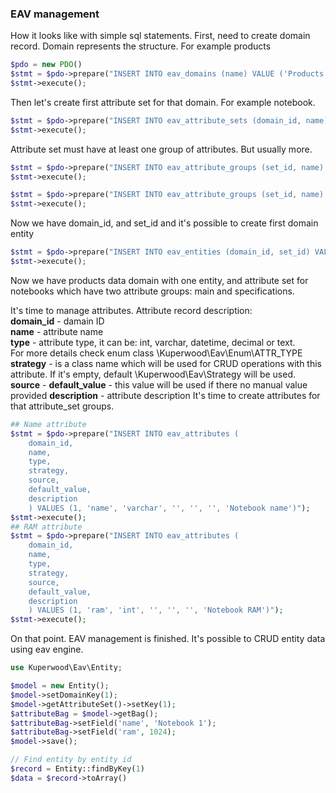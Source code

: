 ### EAV management
How it looks like with simple sql statements.
First, need to create domain record. Domain represents the structure. For example products
```php
$pdo = new PDO()
$stmt = $pdo->prepare("INSERT INTO eav_domains (name) VALUE ('Products')");
$stmt->execute();
```
Then let's create first attribute set for that domain. For example notebook.
```php
$stmt = $pdo->prepare("INSERT INTO eav_attribute_sets (domain_id, name) VALUE (1, 'Car')");
$stmt->execute();
```
Attribute set must have at least one group of attributes. But usually more. 
```php
$stmt = $pdo->prepare("INSERT INTO eav_attribute_groups (set_id, name) VALUE (1, 'Main')");
$stmt->execute();

$stmt = $pdo->prepare("INSERT INTO eav_attribute_groups (set_id, name) VALUE (1, 'Specifications')");
$stmt->execute();
```
Now we have domain_id, and set_id and it's possible to create first domain entity
```php
$stmt = $pdo->prepare("INSERT INTO eav_entities (domain_id, set_id) VALUE (1, 1)");
$stmt->execute();
```
Now we have products data domain with one entity, and attribute set for notebooks which have two attribute groups: main and specifications.

It's time to manage attributes.
Attribute record description: <br>
**domain_id** - damain ID <br>
**name** - attribute name <br>
**type** - attribute type, it can be: int, varchar, datetime, decimal or text. <br>
For more details check enum class \Kuperwood\Eav\Enum\ATTR_TYPE
**strategy** - is a class name which will be used for CRUD operations with this attribute. If it's empty, default \Kuperwood\Eav\Strategy will be used.
**source** - 
**default_value** - this value will be used if there no manual value provided
**description** - attribute description
It's time to create attributes for that attribute_set groups.
```php
## Name attribute
$stmt = $pdo->prepare("INSERT INTO eav_attributes (
    domain_id, 
    name, 
    type, 
    strategy, 
    source, 
    default_value, 
    description
    ) VALUES (1, 'name', 'varchar', '', '', '', 'Notebook name')");
$stmt->execute();
## RAM attribute
$stmt = $pdo->prepare("INSERT INTO eav_attributes (
    domain_id, 
    name, 
    type, 
    strategy, 
    source, 
    default_value, 
    description
    ) VALUES (1, 'ram', 'int', '', '', '', 'Notebook RAM')");
$stmt->execute();
```
On that point. EAV management is finished. It's possible to CRUD entity data using eav engine.
```php
use Kuperwood\Eav\Entity;

$model = new Entity();
$model->setDomainKey(1);
$model->getAttributeSet()->setKey(1);
$attributeBag = $model->getBag();
$attributeBag->setField('name', 'Notebook 1');
$attributeBag->setField('ram', 1024);
$model->save();

// Find entity by entity id
$record = Entity::findByKey(1)
$data = $record->toArray()
```
